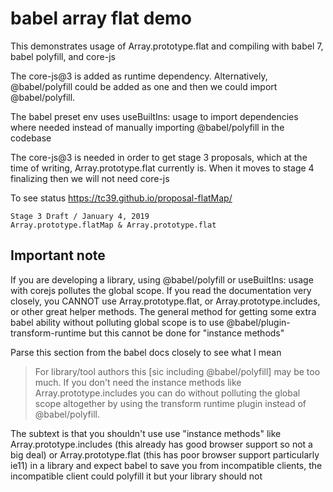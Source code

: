 # babel array flat demo

This demonstrates usage of Array.prototype.flat and compiling with babel 7, babel polyfill, and core-js

The core-js@3 is added as runtime dependency. Alternatively, @babel/polyfill could be added as one and then we could import @babel/polyfill.

The babel preset env uses useBuiltIns: usage to import dependencies where needed instead of manually importing @babel/polyfill in the codebase

The core-js@3 is needed in order to get stage 3 proposals, which at the time of writing, Array.prototype.flat currently is. When it moves to stage 4 finalizing then we will not need core-js

To see status https://tc39.github.io/proposal-flatMap/

```
Stage 3 Draft / January 4, 2019
Array.prototype.flatMap & Array.prototype.flat
```


## Important note

If you are developing a library, using @babel/polyfill or useBuiltIns: usage with corejs pollutes the global scope. If you read the documentation very closely, you CANNOT use Array.prototype.flat, or Array.prototype.includes, or other great helper methods. The general method for getting some extra babel ability without polluting global scope is to use @babel/plugin-transform-runtime but this cannot be done for "instance methods"

Parse this section from the babel docs closely to see what I mean

>For library/tool authors this [sic including @babel/polyfill] may be too much. If you don't need the instance methods like Array.prototype.includes you can do without polluting the global scope altogether by using the transform runtime plugin instead of @babel/polyfill.
    
The subtext is that you shouldn't use use "instance methods" like Array.prototype.includes (this already has good browser support so not a big deal) or Array.prototype.flat (this has poor browser support particularly ie11) in a library and expect babel to save you from incompatible clients, the incompatible client could polyfill it but your library should not
